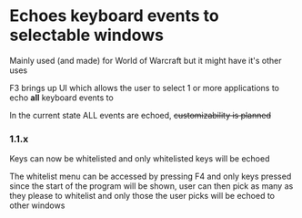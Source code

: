 # Echoes keyboard events to selectable windows

Mainly used (and made) for World of Warcraft but it might have it's other uses

F3 brings up UI which allows the user to select 1 or more applications to echo **all** keyboard events to

In the current state ALL events are echoed, ~~customizability is planned~~

### 1.1.x

Keys can now be whitelisted and only whitelisted keys will be echoed

The whitelist menu can be accessed by pressing F4 and only keys pressed since the start of the program will be shown, user can then pick as many as they please to whitelist and only those the user picks will be echoed to other windows